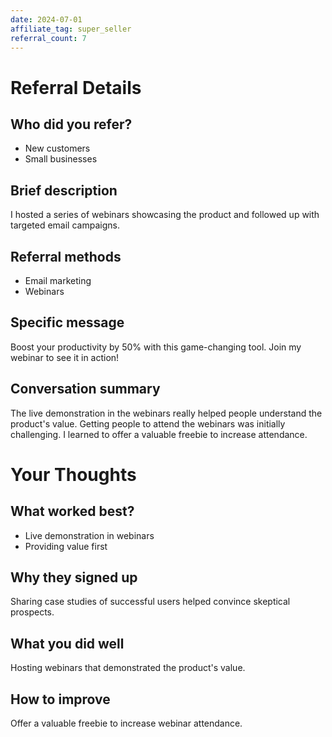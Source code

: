 ```yaml
---
date: 2024-07-01
affiliate_tag: super_seller
referral_count: 7
---
```


# Referral Details

## Who did you refer?
- New customers
- Small businesses

## Brief description
I hosted a series of webinars showcasing the product and followed up with targeted email campaigns.

## Referral methods
- Email marketing
- Webinars

## Specific message
Boost your productivity by 50% with this game-changing tool. Join my webinar to see it in action!

## Conversation summary
The live demonstration in the webinars really helped people understand the product's value. Getting people to attend the webinars was initially challenging. I learned to offer a valuable freebie to increase attendance.

# Your Thoughts

## What worked best?
- Live demonstration in webinars
- Providing value first

## Why they signed up
Sharing case studies of successful users helped convince skeptical prospects.

## What you did well
Hosting webinars that demonstrated the product's value.

## How to improve
Offer a valuable freebie to increase webinar attendance.
